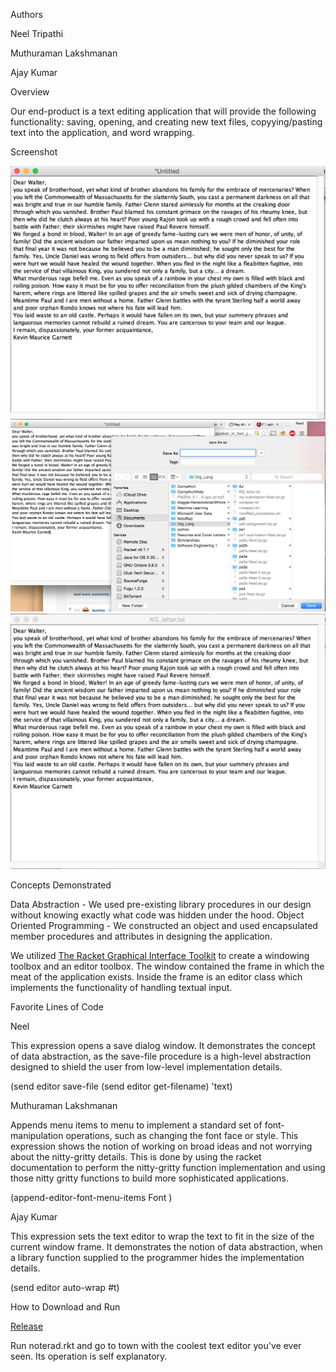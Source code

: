
Authors

Neel Tripathi

Muthuraman Lakshmanan

Ajay Kumar

Overview

Our end-product is a text editing application that will provide the following functionality: saving, opening, and creating new text files, copyying/pasting text into the application, and word wrapping.

Screenshot

![Alt text](./NoteRad_b4_save.jpg?raw=true "Before Save")
![Alt text](./NoteRad_on_save.jpg?raw=true "On Save")
![Alt text](./NoteRad_after_save.jpg?raw=true "After Save")

Concepts Demonstrated

Data Abstraction - We used pre-existing library procedures in our design without knowing exactly what code was hidden under the hood. 
Object Oriented Programming - We constructed an object and used encapsulated member procedures and attributes in designing the application.


We utilized [The Racket Graphical Interface Toolkit](http://docs.racket-lang.org/gui/) to create a windowing toolbox and an editor toolbox. The window contained the frame in which the meat of the application exists. Inside the frame is an editor class which implements the functionality of handling textual input. 


Favorite Lines of Code

Neel

This expression opens a save dialog window. It demonstrates the concept of data abstraction, as the save-file procedure is a high-level abstraction designed to shield the user from low-level implementation details. 

(send editor save-file
                       (send editor get-filename) 'text)
                       
Muthuraman Lakshmanan

Appends menu items to menu to implement a standard set of font-manipulation operations, such as changing the font face or style. This expression shows the notion of working on broad ideas and not worrying about the nitty-gritty details. This is done by using the racket documentation to perform the nitty-gritty function implementation and using those nitty gritty functions to build more sophisticated applications.  
 
(append-editor-font-menu-items Font )

Ajay Kumar

This expression sets the text editor to wrap the text to fit in the size of the current window frame. It demonstrates the notion of data abstraction, when a library function supplied to the programmer hides the implementation details. 

(send editor auto-wrap #t)

How to Download and Run

[Release](https://github.com/oplS15projects/NoteRad/releases/tag/v1.3)

Run noterad.rkt and go to town with the coolest text editor you've ever seen. Its operation is self explanatory. 
